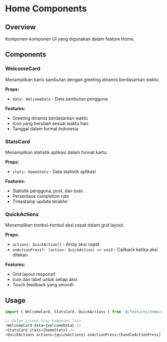 # Home Components

## Overview

Komponen-komponen UI yang digunakan dalam feature Home.

## Components

### WelcomeCard

Menampilkan kartu sambutan dengan greeting dinamis berdasarkan waktu.

**Props:**

- `data: WelcomeData` - Data sambutan pengguna

**Features:**

- Greeting dinamis berdasarkan waktu
- Icon yang berubah sesuai waktu hari
- Tanggal dalam format Indonesia

### StatsCard

Menampilkan statistik aplikasi dalam format kartu.

**Props:**

- `stats: HomeStats` - Data statistik aplikasi

**Features:**

- Statistik pengguna, post, dan todo
- Persentase completion rate
- Timestamp update terakhir

### QuickActions

Menampilkan tombol-tombol aksi cepat dalam grid layout.

**Props:**

- `actions: QuickAction[]` - Array aksi cepat
- `onActionPress?: (action: QuickAction) => void` - Callback ketika aksi ditekan

**Features:**

- Grid layout responsif
- Icon dan label untuk setiap aksi
- Touch feedback yang smooth

## Usage

```typescript
import { WelcomeCard, StatsCard, QuickActions } from '@/features/home/components';

// Dalam screen atau komponen lain
<WelcomeCard data={welcomeData} />
<StatsCard stats={homeStats} />
<QuickActions actions={quickActions} onActionPress={handleActionPress} />
```
